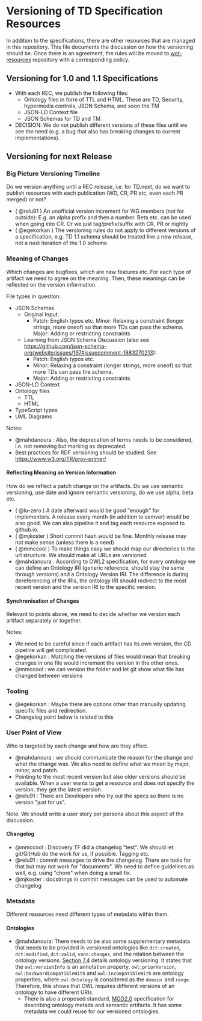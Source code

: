 # Versioning of TD Specification Resources

In addition to the specifications, there are other resources that are managed in this repository.
This file documents the discussion on how the versioning should be.
Once there is an agreement, the rules will be moved to [wot-resources](https://github.com/w3c/wot-resources) repository with a corresponding policy.

## Versioning for 1.0 and 1.1 Specifications

- With each REC, we publish the following files:
  - Ontology files in form of TTL and HTML. These are TD, Security, hypermedia controls, JSON Schema, and soon the TM
  - JSON-LD Context file
  - JSON Schemas for TD and TM
- DECISION: We do not publish different versions of these files until we see the need (e.g. a bug that also has breaking changes to current implementations).

## Versioning for next Release

### Big Picture Versioning Timeline

Do we version anything until a REC release, i.e. for TD.next, do we want to publish resources with each publication (WD, CR, PR etc, even each PR merged) or not?
  - ( @relu91 ) An unofficial version increment for WG members (not for outside): E.g. an alpha prefix and then a number. Beta etc. can be used when going into CR. Or we just tag/prefix/suffix with CR, PR or nightly
  - ( @egekorkan ) The versioning rules do not apply to different versions of a specification, e.g. TD 1.1 schema should be treated like a new release, not a next iteration of the 1.0 schema

### Meaning of Changes

Which changes are bugfixes, which are new features etc. For each type of artifact we need to agree on the meaning. Then, these meanings can be reflected on the version information.

File types in question:
  - JSON Schemas
    - Original Input:
      - Patch: English typos etc. Minor: Relaxing a constraint (longer strings, more oneof) so that more TDs can pass the schema. Major: Adding or restricting constraints
    - Learning from JSON Schema Discussion (also see <https://github.com/json-schema-org/website/issues/197#issuecomment-1883270213>):
      - Patch: English typos etc.
      - Minor: Relaxing a constraint (longer strings, more oneof) so that more TDs can pass the schema.
      - Major: Adding or restricting constraints
  - JSON-LD Context
  - Ontology files
    - TTL
    - HTML
  - TypeScript types
  - UML Diagrams

Notes: 
- @mahdanoura : Also, the deprecation of terms needs to be considered, i.e. not removing but marking as deprecated.
- Best practices for RDF versioning should be studied. See https://www.w3.org/TR/prov-primer/

#### Reflecting Meaning on Version Information

How do we reflect a patch change on the artifacts. Do we use semantic versioning, use date and ignore semantic versioning, do we use alpha, beta etc.

- ( @lu-zero ) A date afterward would be good "enough" for implementers. A release every month (in addition to semver) would be also good. We can also pipeline it and tag each resource exposed to github.io. 
- ( @mjkoster ) Short commit hash would be fine. Monthly release may not make sense (unless there is a need)
- ( @mmccool ) To make things easy we should map our directories to the url structure. We should make all URLs are versioned
- @mahdanoura : According to OWL2 specification, for every ontology we can define an Ontology IRI (generic reference, should stay the same through versions) and a Ontology Version IRI. The difference is during dereferencing of the IRIs, the ontology IRI should redirect to the most recent version and the version IRI to the specific version.

#### Synchronisation of Changes

Relevant to points above, we need to decide whether we version each artifact separately or together.

Notes:

- We need to be careful since if each artifact has its own version, the CD pipeline will get complicated.
- @egekorkan : Matching the versions of files would mean that breaking changes in one file would increment the version in the other ones.
- @mmccool : we can version the folder and let git show what file has changed between versions

### Tooling

- @egekorkan : Maybe there are options other than manually updating specific files and redirection.
- Changelog point below is related to this

### User Point of View

Who is targeted by each change and how are they affect.

- @mahdanoura : we should communicate the reason for the change and what the change was. We also need to define what we mean by major, minor, and patch.
- Pointing to the most recent version but also older versions should be available. When a user wants to get a resource and does not specify the version, they get the latest version.
- @relu91 : There are Developers who try out the specs so there is no version "just for us".

Note: We should write a user story per persona about this aspect of the discussion.

#### Changelog

- @mmccool : Discovery TF did a changelog "test". We should let git/GitHub do the work for us, if possible. Tagging etc.
- @relu91 : commit messages to drive the changelog. There are tools for that but may not work for "documents". We need to define guidelines as well, e.g. using "chore" when doing a small fix.
- @mjkoster : docstrings in commit messages can be used to automate changelog

### Metadata

Different resources need different types of metadata within them.

#### Ontologies

- @mahdanoura: There needs to be also some supplementary metadata that needs to be provided in versioned ontologies like `dct:created`, `dct:modified`, `dct:valid`, `vann:changes`, and the relation between the ontology versions. [Section 7.4](https://www.w3.org/TR/owl-ref/#VersionInformation) details ontology versioning. It states that the `owl:versionInfo` is an annotation property, `owl:priorVersion`, `owl:backwardCompatibleWith` and `owl:incompatibleWith` are ontology properties, where `owl:Ontology` is considered as the `domain `and `range`. Therefore, this shows that OWL requires different versions of an ontology to have different URIs.
  - There is also a proposed standard, [MOD2.0](https://github.com/FAIR-IMPACT/MOD) specification for describing ontology metada and semantic artifacts. It has some metadata we could reuse for our versioned ontologies. 
